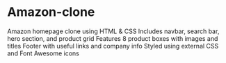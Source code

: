 # Amazon-clone
Amazon homepage clone using HTML &amp; CSS   Includes navbar, search bar, hero section, and product grid   Features 8 product boxes with images and titles   Footer with useful links and company info   Styled using external CSS and Font Awesome icons
